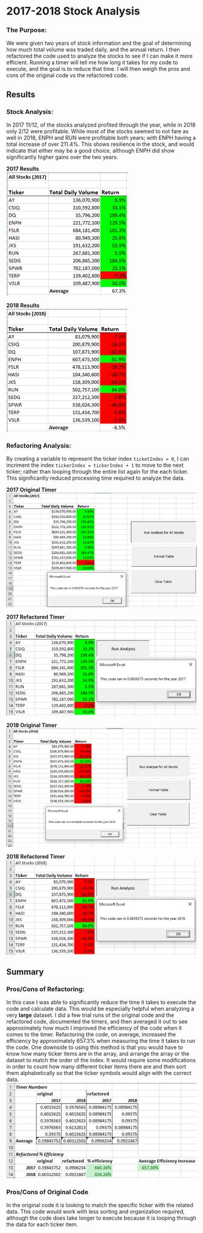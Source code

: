# 2017-2018 Stock Analysis

### The Purpose:
We were given two years of stock information and the goal of determining how much total volume was traded daily, and the annual return. I then refactored the code used to analyze the stocks to see if I can make it more efficient. Running a timer will tell me how long it takes for my code to execute, and the goal is to reduce that time. I will then weigh the pros and cons of the original code vs the refactored code.

## Results
### Stock Analysis:
In 2017 11/12, of the stocks analyzed profited through the year, while in 2018 only 2/12 were profitable. While most of the stocks seemed to not fare as well in 2018, ENPH and RUN were profitable both years; with ENPH having a total increase of over 211.4%. This shows resilience in the stock, and would indicate that either may be a good choice, although ENPH did show significantly higher gains over the two years.  
  
**2017 Results**  
![2017 Results](resources/stocks_chart_2017.png)  
  
**2018 Results**  
![2018 Results](resources/stocks_chart_2018.png)  
  
### Refactoring Analysis:
By creating a variable to represent the ticker index `ticketIndex = 0`, I can incriment the index `tickerIndex = tickerIndex + 1` to move to the next ticker; rather than looping through the entire list again for the each ticker. This significantly reduced processing time required to analyze the data.  
  
**2017 Original Timer**  
![2017 Original Timer](resources/2017originalruntime.png)  
  
**2017 Refactored Timer**  
![2017 Refactored Timer](resources/VBA_Challenge_2017.png)  
  
**2018 Original Timer**  
![2018 Results](resources/2018originalruntime.png)  
  
**2018 Refactored Timer**  
![2018 Results](resources/VBA_Challenge_2018.png)  
  
## Summary
### Pros/Cons of Refactoring:
In this case I was able to significantly reduce the time it takes to execute the code and calculate data. This would be especially helpful when analyzing a very **large** dataset. I did a few trial runs of the original code and the refactored code, documented the timers, and then averaged it out to see approximately how much I improved the efficiency of the code when it comes to the timer. Refactoring the code, on average, increased the efficiency by approximately 657.3% when measuring the time it takes to run the code. One downside to using this method is that you would have to know how many ticker items are in the array, and arrange the array or the dataset to match the order of the index. It would require some modifications in order to count how many different ticker items there are and then sort them alphabetically so that the ticker symbols would align with the correct data.  
![Timer Calculations](resources/timercalculations.png)  
  
### Pros/Cons of Original Code
In the original code it is looking to match the specific ticker with the related data. This code would work with less sorting and organization required, although the code does take longer to execute because it is looping through the data for each ticker item.
